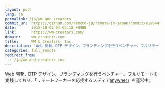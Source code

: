 ```yaml
---
layout: post
lang: ja
permalink: /ja/wm_and_creators
commit_url: https://github.com/remote-jp/remote-in-japan/commit/e19644f026f3b89518395c20dd6d8f10edd87113
date:       2015-10-02 04:03:18 +0900
link:       https://wm-creators.com/
domain:     wm-creators.com
title:      WM & Creators, Inc.
description: 'Web 開発、DTP デザイン、ブランディングを行うベンチャー。フルリモートを実践しており、「リモートワーカーを応援するメディアanywher」を運営中。'
categories: full_remote
redirect_from:
  - /ja/wm_and_creators_inc
---
```


<p>Web 開発、DTP デザイン、ブランディングを行うベンチャー。フルリモートを実践しており、「リモートワーカーを応援するメディア<a href="https://anywher.net">anywher</a>」を運営中。</p>
